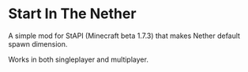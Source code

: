 # Start In The Nether

A simple mod for StAPI (Minecraft beta 1.7.3) that makes Nether default spawn dimension.

Works in both singleplayer and multiplayer.